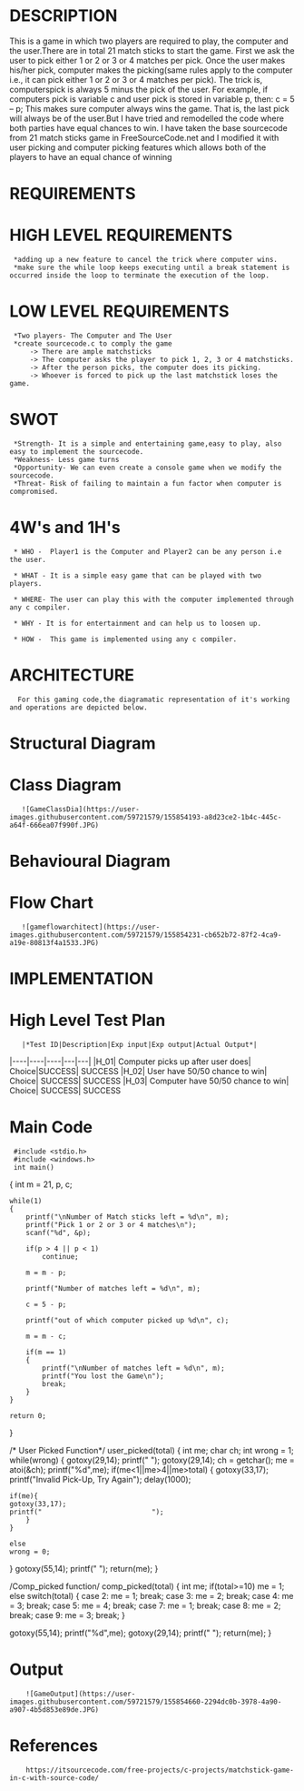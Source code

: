 # DESCRIPTION
   This is a game in which two players are required to play, the computer and the user.There are in total 21 match sticks to start the game. First we ask the user to pick either 1 or 2 or 3 or 4 matches per pick. Once the user makes his/her pick, computer makes the picking(same rules apply to the computer i.e., it can pick either 1 or 2 or 3 or 4 matches per pick). The trick is, computerspick is always 5 minus the pick of the user. For example, if computers pick is variable c and user pick is stored in variable p,
then: c = 5 – p;
   This makes sure computer always wins the game. That is, the last pick will always be of the user.But I have tried and remodelled the code where both parties have equal chances to win.
   I have taken the base sourcecode from 21 match sticks game in FreeSourceCode.net and I modified it with user picking and computer picking features which allows both of the players to have an equal chance of winning
# REQUIREMENTS
# HIGH LEVEL REQUIREMENTS
     *adding up a new feature to cancel the trick where computer wins.
     *make sure the while loop keeps executing until a break statement is occurred inside the loop to terminate the execution of the loop.
# LOW LEVEL REQUIREMENTS
     *Two players- The Computer and The User
     *create sourcecode.c to comply the game
         -> There are ample matchsticks
         -> The computer asks the player to pick 1, 2, 3 or 4 matchsticks.
         -> After the person picks, the computer does its picking.
         -> Whoever is forced to pick up the last matchstick loses the game.

# SWOT
     *Strength- It is a simple and entertaining game,easy to play, also easy to implement the sourcecode.
     *Weakness- Less game turns
     *Opportunity- We can even create a console game when we modify the sourcecode.
     *Threat- Risk of failing to maintain a fun factor when computer is compromised.
     
# 4W's and 1H's
     * WHO -  Player1 is the Computer and Player2 can be any person i.e the user.
     
     * WHAT - It is a simple easy game that can be played with two players.
     
     * WHERE- The user can play this with the computer implemented through any c compiler.
     
     * WHY - It is for entertainment and can help us to loosen up.
     
     * HOW -  This game is implemented using any c compiler.

# ARCHITECTURE
      For this gaming code,the diagramatic representation of it's working and operations are depicted below.

# Structural Diagram
# Class Diagram
       ![GameClassDia](https://user-images.githubusercontent.com/59721579/155854193-a8d23ce2-1b4c-445c-a64f-666ea07f990f.JPG)
# Behavioural Diagram
# Flow Chart
       ![gameflowarchitect](https://user-images.githubusercontent.com/59721579/155854231-cb652b72-87f2-4ca9-a19e-80813f4a1533.JPG)
# IMPLEMENTATION
# High Level Test Plan
       |*Test ID|Description|Exp input|Exp output|Actual Output*|
|----|----|----|---|---|
|H_01| Computer picks up after user does|	Choice|SUCCESS|	SUCCESS
|H_02| User have 50/50 chance to win|	Choice|	SUCCESS|	SUCCESS
|H_03| Computer have 50/50 chance to win|	Choice|	SUCCESS|	SUCCESS


# Main Code
     #include <stdio.h>
     #include <windows.h>
     int main()
 {
    int m = 21, p, c;  
  
    while(1)  
    {  
        printf("\nNumber of Match sticks left = %d\n", m);  
        printf("Pick 1 or 2 or 3 or 4 matches\n");  
        scanf("%d", &p);  
  
        if(p > 4 || p < 1)  
            continue;  
  
        m = m - p;  
  
        printf("Number of matches left = %d\n", m);  
  
        c = 5 - p;  
  
        printf("out of which computer picked up %d\n", c);  
  
        m = m - c;  
  
        if(m == 1)  
        {  
            printf("\nNumber of matches left = %d\n", m);  
            printf("You lost the Game\n");  
            break;  
        }  
    }  
  
    return 0;  
}

   /* User Picked Function*/
 user_picked(total)
 {
int me;
char ch;
int wrong = 1;
while(wrong)
{
	gotoxy(29,14);
	printf("   ");
	gotoxy(29,14);
	ch = getchar();
	me = atoi(&ch);
	printf("%d",me);
	if(me<1||me>4||me>total)
	{
	gotoxy(33,17);
	printf("Invalid Pick-Up, Try Again");
	delay(1000);

	if(me){
	gotoxy(33,17);
	printf("                           ");
        }
	}

	else
	wrong = 0;

}
gotoxy(55,14);
printf(" ");
return(me);
}

/Comp_picked function/
comp_picked(total)
{
int me;
if(total>=10)
me = 1;
else
switch(total)
{
case 2:
me = 1;
break;
case 3:
me = 2;
break;
case 4:
me = 3;
break;
case 5:
me = 4;
break;
case 7:
me = 1;
break;
case 8:
me = 2;
break;
case 9:
me = 3;
break;
}

gotoxy(55,14);
printf("%d",me);
gotoxy(29,14);
printf(" ");
return(me);
}


# Output

        ![GameOutput](https://user-images.githubusercontent.com/59721579/155854660-2294dc0b-3978-4a90-a907-4b5d853e89de.JPG)



# References
        https://itsourcecode.com/free-projects/c-projects/matchstick-game-in-c-with-source-code/


